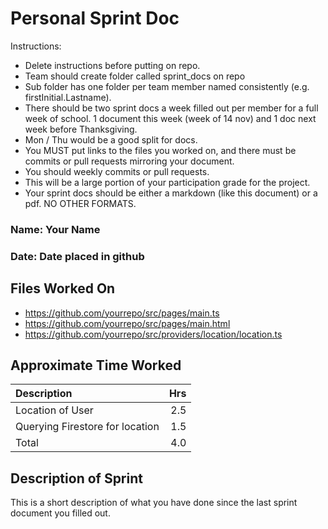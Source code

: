 # Personal Sprint Doc

Instructions: 

- Delete instructions before putting on repo.
- Team should create folder called sprint_docs on repo
- Sub folder has one folder per team member named consistently (e.g. firstInitial.Lastname).
- There should be two sprint docs a week filled out per member for a full week of school. 1 document this week (week of 14 nov) and 1 doc next week before Thanksgiving. 
- Mon / Thu would be a good split for docs. 
- You MUST put links to the files you worked on, and there must be commits or pull requests mirroring your document. 
- You should weekly commits or pull requests.
- This will be a large portion of your participation grade for the project.
- Your sprint docs should be either a markdown (like this document) or a pdf. NO OTHER FORMATS.

### Name: Your Name
### Date: Date placed in github

## Files Worked On

- https://github.com/yourrepo/src/pages/main.ts
- https://github.com/yourrepo/src/pages/main.html
- https://github.com/yourrepo/src/providers/location/location.ts


## Approximate Time Worked

| Description                     | Hrs  |
| :------------------------------ | ---: |
| Location of User                | 2.5  |
| Querying Firestore for location | 1.5  |
| Total                           | 4.0  |

## Description of Sprint

This is a short description of what you have done since the last sprint document you filled out.